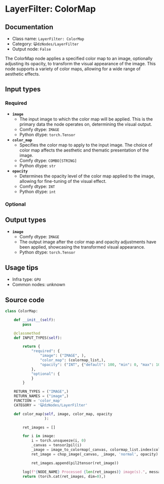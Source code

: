 # LayerFilter: ColorMap
## Documentation
- Class name: `LayerFilter: ColorMap`
- Category: `😺dzNodes/LayerFilter`
- Output node: `False`

The ColorMap node applies a specified color map to an image, optionally adjusting its opacity, to transform the visual appearance of the image. This node supports a variety of color maps, allowing for a wide range of aesthetic effects.
## Input types
### Required
- **`image`**
    - The input image to which the color map will be applied. This is the primary data the node operates on, determining the visual output.
    - Comfy dtype: `IMAGE`
    - Python dtype: `torch.Tensor`
- **`color_map`**
    - Specifies the color map to apply to the input image. The choice of color map affects the aesthetic and thematic presentation of the image.
    - Comfy dtype: `COMBO[STRING]`
    - Python dtype: `str`
- **`opacity`**
    - Determines the opacity level of the color map applied to the image, allowing for fine-tuning of the visual effect.
    - Comfy dtype: `INT`
    - Python dtype: `int`
### Optional
## Output types
- **`image`**
    - Comfy dtype: `IMAGE`
    - The output image after the color map and opacity adjustments have been applied, showcasing the transformed visual appearance.
    - Python dtype: `torch.Tensor`
## Usage tips
- Infra type: `GPU`
- Common nodes: unknown


## Source code
```python
class ColorMap:

    def __init__(self):
        pass

    @classmethod
    def INPUT_TYPES(self):

        return {
            "required": {
                "image": ("IMAGE", ),
                "color_map": (colormap_list,),
                "opacity": ("INT", {"default": 100, "min": 0, "max": 100, "step": 1}),  # 透明度
            },
            "optional": {
            }
        }

    RETURN_TYPES = ("IMAGE",)
    RETURN_NAMES = ("image",)
    FUNCTION = 'color_map'
    CATEGORY = '😺dzNodes/LayerFilter'

    def color_map(self, image, color_map, opacity
                  ):

        ret_images = []

        for i in image:
            i = torch.unsqueeze(i, 0)
            _canvas = tensor2pil(i)
            _image = image_to_colormap(_canvas, colormap_list.index(color_map))
            ret_image = chop_image(_canvas, _image, 'normal', opacity)

            ret_images.append(pil2tensor(ret_image))

        log(f"{NODE_NAME} Processed {len(ret_images)} image(s).", message_type='finish')
        return (torch.cat(ret_images, dim=0),)

```
